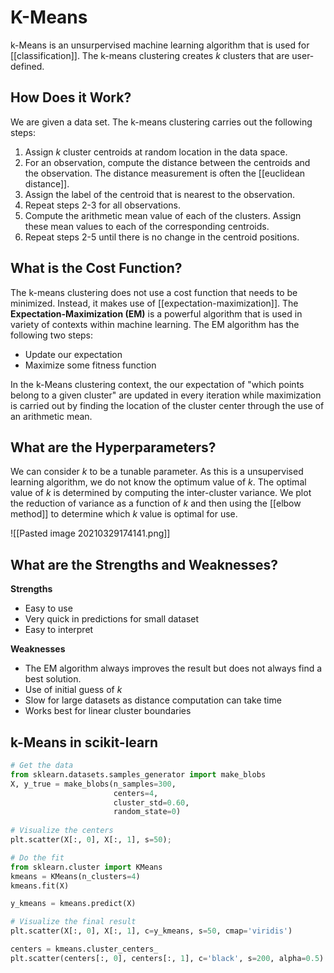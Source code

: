 # K-Means

k-Means is an unsurpervised machine learning algorithm that is used for [[classification]]. The k-means clustering creates $k$ clusters that are user-defined. 

## How Does it Work? 

We are given a data set. The k-means clustering carries out the following steps: 

1. Assign $k$ cluster centroids at random location in the data space.
2. For an observation, compute the distance between the centroids and the observation. The distance measurement is often the [[euclidean distance]]. 
3. Assign the label of the centroid that is nearest to the observation. 
4. Repeat steps 2-3 for all observations. 
5. Compute the arithmetic mean value of each of the clusters. Assign these mean values to each of the corresponding centroids.
6. Repeat steps 2-5 until there is no change in the centroid positions.  

## What is the Cost Function? 
The k-means clustering does not use a cost function that needs to be minimized. Instead, it makes use of [[expectation-maximization]]. The **Expectation-Maximization (EM)** is a powerful algorithm that is used in variety of contexts within machine learning. The EM algorithm has the following two steps: 

* Update our expectation
* Maximize some fitness function

In the k-Means clustering context, the our expectation of "which points belong to a given cluster" are updated in every iteration while maximization is carried out by finding the location of the cluster center through the use of an arithmetic mean. 

## What are the Hyperparameters?

We can consider $k$ to be a tunable parameter. As this is a unsupervised learning algorithm, we do not know the optimum value of $k$. The optimal value of $k$ is determined by computing the inter-cluster variance. We plot the reduction of variance as a function of $k$ and then using the [[elbow method]] to determine which $k$ value is optimal for use. 

![[Pasted image 20210329174141.png]]

## What are the Strengths and Weaknesses?

**Strengths**

* Easy to use
* Very quick in predictions for small dataset
* Easy to interpret

**Weaknesses**
* The EM algorithm always improves the result but does not always find a best solution. 
* Use of initial guess of $k$
* Slow for large datasets as distance computation can take time
* Works best for linear cluster boundaries

## k-Means in scikit-learn

```python
# Get the data
from sklearn.datasets.samples_generator import make_blobs
X, y_true = make_blobs(n_samples=300,
                       centers=4,
                       cluster_std=0.60,
					   random_state=0)
					   
# Visualize the centers
plt.scatter(X[:, 0], X[:, 1], s=50);

# Do the fit
from sklearn.cluster import KMeans
kmeans = KMeans(n_clusters=4)
kmeans.fit(X)

y_kmeans = kmeans.predict(X)

# Visualize the final result
plt.scatter(X[:, 0], X[:, 1], c=y_kmeans, s=50, cmap='viridis')

centers = kmeans.cluster_centers_
plt.scatter(centers[:, 0], centers[:, 1], c='black', s=200, alpha=0.5)
```
